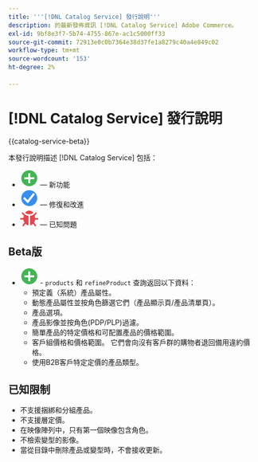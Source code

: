 ```yaml
---
title: '''[!DNL Catalog Service] 發行說明'''
description: 的最新發佈資訊 [!DNL Catalog Service] Adobe Commerce。
exl-id: 9bf8e3f7-5b74-4755-867e-ac1c5000ff33
source-git-commit: 72913e0c0b7364e38d37fe1a8279c40a4e849c02
workflow-type: tm+mt
source-wordcount: '153'
ht-degree: 2%

---
```


# [!DNL Catalog Service] 發行說明

{{catalog-service-beta}}

本發行說明描述 [!DNL Catalog Service] 包括：

* ![新建](../assets/new.svg)  — 新功能
* ![修復](../assets/fix.svg)  — 修復和改進
* ![蟲](../assets/bug.svg)  — 已知問題

## Beta版

* ![新建](../assets/new.svg) - `products` 和 `refineProduct` 查詢返回以下資料：
   * 預定義（系統）產品屬性。
   * 動態產品屬性並按角色篩選它們（產品顯示頁/產品清單頁）。
   * 產品選項。
   * 產品影像並按角色(PDP/PLP)過濾。
   * 簡單產品的特定價格和可配置產品的價格範圍。
   * 客戶組價格和價格範圍。 它們會向沒有客戶群的購物者退回備用違約價格。
   * 使用B2B客戶特定定價的產品類型。

## 已知限制

* 不支援捆綁和分組產品。
* 不支援層定價。
* 在映像陣列中，只有第一個映像包含角色。
* 不檢索變型的影像。
* 當從目錄中刪除產品或變型時，不會接收更新。
